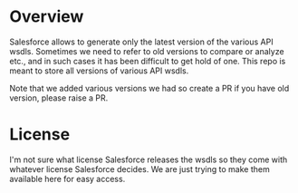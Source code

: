 # Overview

Salesforce allows to generate only the latest version of the various API wsdls. Sometimes we need to refer to old versions
to compare or analyze etc., and in such cases it has been difficult to get hold of one. This repo is meant to store all versions
of various API wsdls.

Note that we added various versions we had so create a PR if you have old version, please raise a PR.

# License
I'm not sure what license Salesforce releases the wsdls so they come with whatever license Salesforce decides. We are just trying to make them available here for easy access.
